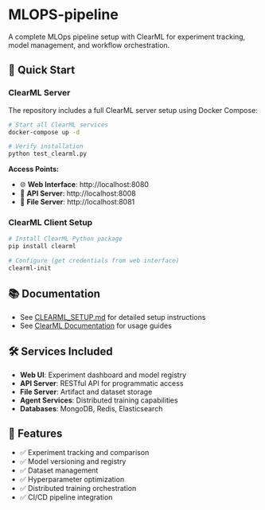 # MLOPS-pipeline

A complete MLOps pipeline setup with ClearML for experiment tracking, model management, and workflow orchestration.

## 🚀 Quick Start

### ClearML Server
The repository includes a full ClearML server setup using Docker Compose:

```bash
# Start all ClearML services
docker-compose up -d

# Verify installation
python test_clearml.py
```

**Access Points:**
- 🌐 **Web Interface**: http://localhost:8080
- 🔌 **API Server**: http://localhost:8008  
- 📁 **File Server**: http://localhost:8081

### ClearML Client Setup
```bash
# Install ClearML Python package
pip install clearml

# Configure (get credentials from web interface)
clearml-init
```

## 📚 Documentation
- See [CLEARML_SETUP.md](CLEARML_SETUP.md) for detailed setup instructions
- See [ClearML Documentation](https://clear.ml/docs) for usage guides

## 🛠 Services Included
- **Web UI**: Experiment dashboard and model registry
- **API Server**: RESTful API for programmatic access
- **File Server**: Artifact and dataset storage
- **Agent Services**: Distributed training capabilities
- **Databases**: MongoDB, Redis, Elasticsearch

## 🎯 Features
- ✅ Experiment tracking and comparison
- ✅ Model versioning and registry
- ✅ Dataset management
- ✅ Hyperparameter optimization
- ✅ Distributed training orchestration
- ✅ CI/CD pipeline integration